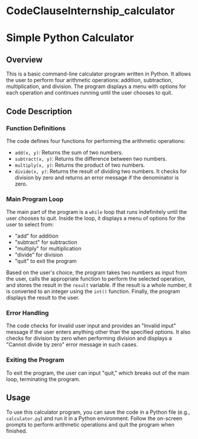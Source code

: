 # CodeClauseInternship_calculator 
# Simple Python Calculator

## Overview

This is a basic command-line calculator program written in Python. It allows the user to perform four arithmetic operations: addition, subtraction, multiplication, and division. The program displays a menu with options for each operation and continues running until the user chooses to quit.

## Code Description

### Function Definitions

The code defines four functions for performing the arithmetic operations:

- `add(x, y)`: Returns the sum of two numbers.
- `subtract(x, y)`: Returns the difference between two numbers.
- `multiply(x, y)`: Returns the product of two numbers.
- `divide(x, y)`: Returns the result of dividing two numbers. It checks for division by zero and returns an error message if the denominator is zero.

### Main Program Loop

The main part of the program is a `while` loop that runs indefinitely until the user chooses to quit. Inside the loop, it displays a menu of options for the user to select from:

- "add" for addition
- "subtract" for subtraction
- "multiply" for multiplication
- "divide" for division
- "quit" to exit the program

Based on the user's choice, the program takes two numbers as input from the user, calls the appropriate function to perform the selected operation, and stores the result in the `result` variable. If the result is a whole number, it is converted to an integer using the `int()` function. Finally, the program displays the result to the user.

### Error Handling

The code checks for invalid user input and provides an "Invalid input" message if the user enters anything other than the specified options. It also checks for division by zero when performing division and displays a "Cannot divide by zero" error message in such cases.

### Exiting the Program

To exit the program, the user can input "quit," which breaks out of the main loop, terminating the program.

## Usage

To use this calculator program, you can save the code in a Python file (e.g., `calculator.py`) and run it in a Python environment. Follow the on-screen prompts to perform arithmetic operations and quit the program when finished.
